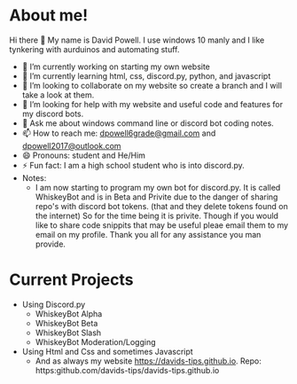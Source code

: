 # About me!
Hi there 👋 My name is David Powell. I use windows 10 manly and I like tynkering with aurduinos and automating stuff.
- 🔭 I’m currently working on starting my own website
- 🌱 I’m currently learning html, css, discord.py, python, and javascript
- 👯 I’m looking to collaborate on my website so create a branch and I will take a look at them.
- 🤔 I’m looking for help with my website and useful code and features for my discord bots.
- 💬 Ask me about windows command line or discord bot coding notes.
- 📫 How to reach me: dpowell6grade@gmail.com and dpowell2017@outlook.com
- 😄 Pronouns: student and He/Him
- ⚡ Fun fact: I am a high school student who is into discord.py.
- Notes:
  -    I am now starting to program my own bot for discord.py. It is called WhiskeyBot and is in Beta and Privite due to the danger of sharing repo's with discord bot tokens. (that and they delete tokens found on the internet) So for the time being it is privite. Though if you would like to share code snippits that may be useful pleae email them to my email on my profile. Thank you all for any assistance you man provide.
# Current Projects
- Using Discord.py
  - WhiskeyBot Alpha
  - WhiskeyBot Beta
  - WhiskeyBot Slash
  - WhiskeyBot Moderation/Logging
- Using Html and Css and sometimes Javascript
  - And as always my website https://davids-tips.github.io. Repo: https:github.com/davids-tips/davids-tips.github.io
